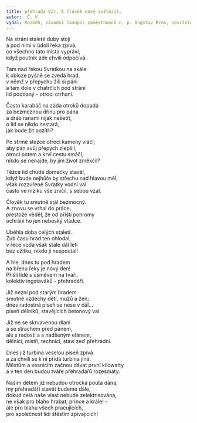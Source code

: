 ```yaml
---
title: přehrada Vír, A člověk nový zvítězil.
autor:  Č. V.
vydal: Rozběh, závodní časopis zaměstnanců n. p. Ingstav Brno, nositele Řádu práce, 1954
---
```


Na stráni staleté duby stojí   
a pod nimi v údolí řeka zpívá,  
co všechno tato místa vypráví,  
když poutník zde chvíli odpočívá.

Tam nad řekou Svratkou na skále  
k obloze pyšně se zvedá hrad,   
v němž v přepychu žili si páni    
a tam dole v chatrčích pod strání   
lid poddaný - otroci otrhaní.

Často karabáč na záda otroků dopadá   
za bezmeznou dřinu pro pána   
a dráb ranami nijak nešetří,   
o lid se nikdo nestará,   
jak bude žít pozítří?

Po strmé stezce otroci kameny vláčí,  
aby pán svůj přepych zlepšil,   
otroci potem a krví cestu smáčí,   
nikdo se nenajde, by jim život změkčil?

Těžce lid chudé domečky stavěl,  
když bude nejhůře by střechu nad hlavou měl,   
však rozzuřené Svratky vodní val    
často ve mžiku vše zničil, s sebou vzal.

Člověk tu smutně stál bezmocný.   
A znovu se vrhal do práce,  
přestože věděl, že od příští pohromy   
ochrání ho jen nebeský vládce.

Uběhla doba celých staletí.   
Zub času hrad ten ohlodal,   
v řece voda však stále dál letí    
bez užitku, nikdo ji nespoutal!

A hle, dnes tu pod hradem    
na břehu řeky je nový den!     
Přišli lidé s úsměvem na tváři,  
kolektiv ingstaváků - přehradáři.

Již nezní pod starým hradem   
smutné vzdechy dětí, mužů a žen;    
dnes radostná píseň se nese v dál...   
píseň dělníků, stavějících betonový val.

Již ne se skrvavenou dlaní   
a se strachem před pánem,  
ale s radostí a s nadšeným elánem,   
dělníci, mistři, technici, staví zeď přehradní.

Dnes již turbina veselou píseň zpívá   
a za chvíli se k ní přidá turbina jiná.   
Městům a vesnicím začnou dávat první kilowatty   
a v ten den budou tváře přehradářů rozesmáty.

Našim dětem již nebudou otrocká pouta dána,  
my přehradáři stavět budeme dále,   
dokud celá naše vlast nebude zelektrisována,  
ne však pro blaho hrabat, prince a krále! -  
ale pro blahu všech pracujících,   
pro společnost lidí štěstím zpívajících!